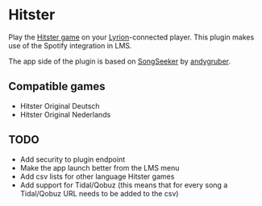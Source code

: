 # Hitster

Play the [Hitster game](https://hitstergame.com) on your [Lyrion](https://lyrion.org)-connected player. This plugin makes use of the Spotify integration in LMS.

The app side of the plugin is based on [SongSeeker](https://github.com/andygruber/songseeker) by [andygruber](https://github.com/andygruber). 

## Compatible games

- Hitster Original Deutsch
- Hitster Original Nederlands

## TODO

- Add security to plugin endpoint
- Make the app launch better from the LMS menu
- Add csv lists for other language Hitster games
- Add support for Tidal/Qobuz (this means that for every song a Tidal/Qobuz URL needs to be added to the csv)
